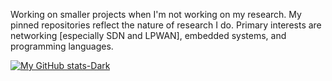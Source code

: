 
<!--
**anvitha305/anvitha305** is a ✨ _special_ ✨ repository because its `README.md` (this file) appears on your GitHub profile.

Here are some ideas to get you started:

- 🔭 I’m currently working on ...
- 🌱 I’m currently learning ...
- 👯 I’m looking to collaborate on ...
- 🤔 I’m looking for help with ...
- 💬 Ask me about ...
- 📫 How to reach me: ...
- 😄 Pronouns: ...
- ⚡ Fun fact: ...
-->
Working on smaller projects when I'm not working on my research. My pinned repositories reflect the nature of research I do. Primary interests are networking [especially SDN and LPWAN], embedded systems, and programming languages. 

[![My GitHub stats-Dark](https://github-readme-stats.vercel.app/api?username=anvitha305&show_icons=true&theme=dark#gh-dark-mode-only)](https://github.com/anuraghazra/github-readme-stats#gh-dark-mode-only)
